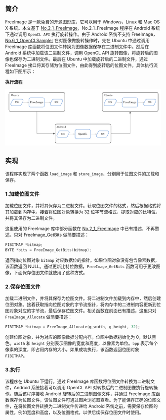 ## 简介
FreeImage 是一款免费的开源图形库，它可以用于 Windows，Linux 和 Mac OS X 系统。本文基于 [No.2_1_FreeImage](../No.2_1_FreeImage/FreeImage.md)，No.2_1_FreeImage 程序在 Android 系统下通过调用 `OpenCL API` 执行旋转操作。由于 Android 系统不支持 FreeImage，[No.6_1_OpenCLSampler](../../No.6_1_OpenCLSampler/OpenCLSampler.md) 在对图像做旋转操作时，先在 Ubuntu 中通过调用 FreeImage 库函数将位图文件转换为图像数据保存在二进制文件中。然后在 Android 系统中加载该二进制文件，调用 OpenCL API 旋转图像，将旋转后的图像也保存为二进制文件。最后在 Ubuntu 中加载旋转后的二进制文件，通过 FreeImage 接口将其存储为位图文件，由此得到旋转后的位图文件。具体执行流程如下图所示：

**执行流程**

![](image/summery.png)

## 实现
该程序实现了两个函数 `load_image` 和 `store_image`，分别用于位图文件的加载和保存。

### 1.加载位图文件
加载位图文件，并将其保存为二进制文件。获取位图文件的格式，然后根据格式将其加载到内存中。接着将位图对象转换为 32 位字节流格式，提取对应的比特位，并将其保存为二进制文件。

这里使用的 FreeImage 库中部分函数在 [No.2_1_FreeImage](../No.2_1_FreeImage/FreeImage.md) 中已有描述，不再赘述。只对 FreeImage_GetBits 做简要描述：
```c
FIBITMAP *bitmap;
BYTE *bits = FreeImage_GetBits(bitmap);
```
返回指向位图对象 `bitmap` 对应数据位的指针。如果位图对象没有包含像素数据，该函数返回 NULL。通过更新比特位数据，`FreeImage_GetBits` 函数可用于更改图像，下面保存位图文件就使用了这种方式。

### 2.保存位图文件
加载二进制文件，并将其保存为位图文件。将二进制文件加载到内存中，然后创建位图对象。接着获取指向位图对象的字节流指针，将内存中的二进制内容更新到位图对象对应的字节流，最后保存位图文件。相关函数在前面已有描述，这里只对 `FreeImage_Allocate` 做简要描述：
```c
FIBITMAP *bitmap = FreeImage_Allocate(g_width, g_height, 32);
```
创建位图对象，并为对应的图像数据分配内存。位图中数据初始化为 0，默认黑色。`width` 和 `height` 分别表示图像的宽度和高度，以像素为单位。`bpp` 表示每个像素的深度，即占用内存的大小。如果成功执行，该函数返回位图对象 `FIBITMAP`。

### 3.执行
该程序在 Ubuntu 下运行，通过 FreeImage 库函数将位图文件转换为二进制文件，Android 系统接着可以调用 OpenCL API 对转换后的二进制图像执行旋转操作。随后该程序接收 Android 旋转后的二进制图像文件，并通过 FreeImage 库函数保存为位图文件，该位图文件可通过图片浏览器查看。为了能保存正确的位图文件，在将位图文件转换为二进制文件传递给 Android 系统之前，需要保存位图的属性，例如宽度和高度，以及位图格式，以供后续保存位图文件时使用。